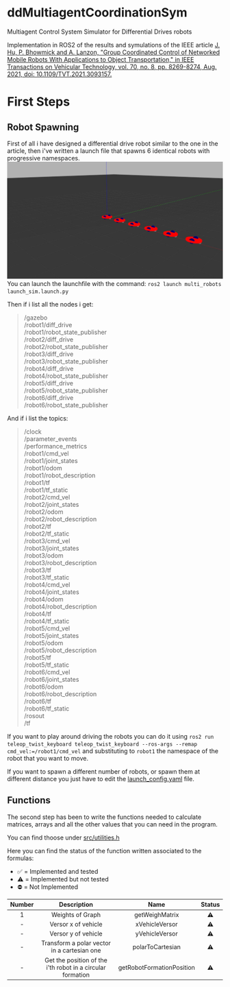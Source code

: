 # ddMultiagentCoordinationSym
Multiagent Control System Simulator for Differential Drives robots

Implementation in ROS2 of the results and symulations of the IEEE article [J. Hu, P. Bhowmick and A. Lanzon, "Group Coordinated Control of Networked Mobile Robots With Applications to Object Transportation," in IEEE Transactions on Vehicular Technology, vol. 70, no. 8, pp. 8269-8274, Aug. 2021, doi: 10.1109/TVT.2021.3093157.](https://ieeexplore.ieee.org/abstract/document/9468402)

# First Steps
## Robot Spawning
First of all i have designed a differential drive robot similar to the one in the article, then i've written a launch file that spawns 6 identical robots with progressive namespaces.
![6 Robots in Gazebo](./img/gazebo_6_robots_spawn.jpg)
You can launch the launchfile with the command:
`ros2 launch multi_robots launch_sim.launch.py`


Then if i list all the nodes i get:

> /gazebo  
> /robot1/diff_drive  
> /robot1/robot_state_publisher  
> /robot2/diff_drive  
> /robot2/robot_state_publisher  
> /robot3/diff_drive  
> /robot3/robot_state_publisher  
> /robot4/diff_drive  
> /robot4/robot_state_publisher  
> /robot5/diff_drive  
> /robot5/robot_state_publisher  
> /robot6/diff_drive  
> /robot6/robot_state_publisher  

And if i list the topics:
> /clock  
> /parameter_events  
> /performance_metrics  
> /robot1/cmd_vel  
> /robot1/joint_states  
> /robot1/odom  
> /robot1/robot_description  
> /robot1/tf  
> /robot1/tf_static  
> /robot2/cmd_vel  
> /robot2/joint_states  
> /robot2/odom  
> /robot2/robot_description  
> /robot2/tf  
> /robot2/tf_static  
> /robot3/cmd_vel  
> /robot3/joint_states  
> /robot3/odom  
> /robot3/robot_description  
> /robot3/tf  
> /robot3/tf_static  
> /robot4/cmd_vel  
> /robot4/joint_states  
> /robot4/odom  
> /robot4/robot_description  
> /robot4/tf  
> /robot4/tf_static  
> /robot5/cmd_vel  
> /robot5/joint_states  
> /robot5/odom  
> /robot5/robot_description  
> /robot5/tf  
> /robot5/tf_static  
> /robot6/cmd_vel  
> /robot6/joint_states  
> /robot6/odom  
> /robot6/robot_description  
> /robot6/tf  
> /robot6/tf_static  
> /rosout  
> /tf

If you want to play around driving the robots you can do it using `ros2 run teleop_twist_keyboard teleop_twist_keyboard --ros-args --remap cmd_vel:=/robot1/cmd_vel` and substituting to `robot1` the namespace of the robot that you want to move.

If you want to spawn a different number of robots, or spawn them at different distance you just have to edit the [launch_config.yaml](./config/launch_config.yaml) file.

## Functions
The second step has been to write the functions needed to calculate matrices, arrays and all the other values that you can need in the program.

You can find thoose under [src/utilities.h](./src/utilities.h)

Here you can find the status of the function written associated to the formulas:

 - :white_check_mark: = Implemented and tested
 - :warning: = Implemented but not tested
 - :no_entry: = Not Implemented

| Number | Description | Name | Status |
| :--------: | :-------: | :-------: | :------: |
| 1 | Weights of Graph | getWeighMatrix | :warning: |
| - | Versor x of vehicle | xVehicleVersor | :warning: |
| - | Versor y of vehicle | yVehicleVersor | :warning: |
| - | Transform a polar vector in a cartesian one | polarToCartesian | :warning: |
| - | Get the position of the i'th robot in a circular formation | getRobotFormationPosition | :warning: |
